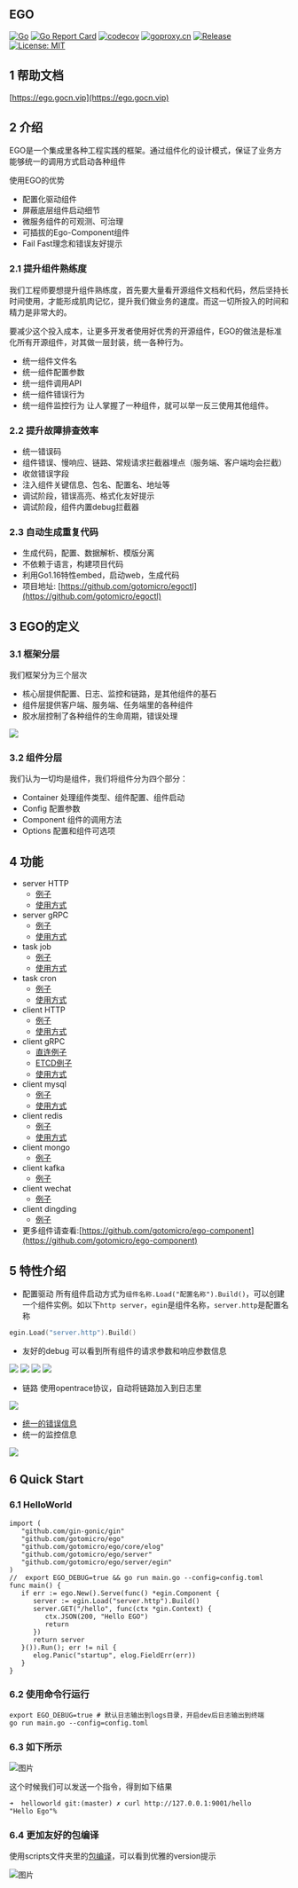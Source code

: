 ## EGO
[![Go](https://github.com/gotomicro/ego/workflows/Go/badge.svg?branch=master)](https://github.com/gotomicro/ego/actions)
[![Go Report Card](https://goreportcard.com/badge/github.com/gotomicro/ego)](https://goreportcard.com/report/github.com/gotomicro/ego)
[![codecov](https://codecov.io/gh/gotomicro/ego/branch/master/graph/badge.svg)](https://codecov.io/gh/gotomicro/ego)
[![goproxy.cn](https://goproxy.cn/stats/github.com/gotomicro/ego/badges/download-count.svg)](https://goproxy.cn/stats/github.com/gotomicro/ego)
[![Release](https://img.shields.io/github/v/release/gotomicro/ego.svg?style=flat-square)](https://github.com/gotomicro/ego)
[![License: MIT](https://img.shields.io/badge/License-MIT-yellow.svg)](https://opensource.org/licenses/MIT)

## 1 帮助文档
[https://ego.gocn.vip](https://ego.gocn.vip)

## 2 介绍
EGO是一个集成里各种工程实践的框架。通过组件化的设计模式，保证了业务方能够统一的调用方式启动各种组件

使用EGO的优势
* 配置化驱动组件
* 屏蔽底层组件启动细节
* 微服务组件的可观测、可治理
* 可插拔的Ego-Component组件
* Fail Fast理念和错误友好提示

### 2.1 提升组件熟练度
我们工程师要想提升组件熟练度，首先要大量看开源组件文档和代码，然后坚持长时间使用，才能形成肌肉记忆，提升我们做业务的速度。而这一切所投入的时间和精力是非常大的。

要减少这个投入成本，让更多开发者使用好优秀的开源组件，EGO的做法是标准化所有开源组件，对其做一层封装，统一各种行为。
* 统一组件文件名
* 统一组件配置参数
* 统一组件调用API
* 统一组件错误行为
* 统一组件监控行为
让人掌握了一种组件，就可以举一反三使用其他组件。

### 2.2 提升故障排查效率
* 统一错误码
* 组件错误、慢响应、链路、常规请求拦截器埋点（服务端、客户端均会拦截）
* 收敛错误字段
* 注入组件关键信息、包名、配置名、地址等
* 调试阶段，错误高亮、格式化友好提示
* 调试阶段，组件内置debug拦截器

### 2.3 自动生成重复代码
* 生成代码，配置、数据解析、模版分离
* 不依赖于语言，构建项目代码
* 利用Go1.16特性embed，启动web，生成代码
* 项目地址: [https://github.com/gotomicro/egoctl](https://github.com/gotomicro/egoctl)

## 3 EGO的定义
### 3.1 框架分层
我们框架分为三个层次
* 核心层提供配置、日志、监控和链路，是其他组件的基石
* 组件层提供客户端、服务端、任务端里的各种组件
* 胶水层控制了各种组件的生命周期，错误处理

![](./docs/images/frame.jpeg)

### 3.2 组件分层
我们认为一切均是组件，我们将组件分为四个部分：
- Container 处理组件类型、组件配置、组件启动
- Config    配置参数
- Component 组件的调用方法
- Options   配置和组件可选项


## 4 功能
* server HTTP
    * [例子](https://github.com/gotomicro/ego/tree/master/examples/server/http)
    * [使用方式](https://ego.gocn.vip/frame/server/http.html)
* server gRPC
    * [例子](https://github.com/gotomicro/ego/tree/master/examples/server/grpc)
    * [使用方式](https://ego.gocn.vip/frame/server/grpc.html#example)
* task job
    * [例子](https://github.com/gotomicro/ego/tree/master/examples/task/job)
    * [使用方式](https://ego.gocn.vip/frame/task/job.html)
* task cron
    * [例子](https://github.com/gotomicro/ego/tree/master/examples/task/cron)
    * [使用方式](https://ego.gocn.vip/frame/task/cron.html)
* client HTTP
    * [例子](https://github.com/gotomicro/ego/tree/master/examples/http/client)
    * [使用方式](https://ego.gocn.vip/frame/client/http.html#example)
* client gRPC
    * [直连例子](https://github.com/gotomicro/ego/tree/master/examples/grpc/direct)
    * [ETCD例子](https://github.com/gotomicro/ego-component/tree/master/eetcd/examples)
    * [使用方式](https://ego.gocn.vip/frame/client/grpc.html#example)
* client mysql
    * [例子](https://github.com/gotomicro/ego-component/tree/master/egorm/examples/gorm)
    * [使用方式](https://ego.gocn.vip/frame/client/gorm.html#example)
* client redis
    * [例子](https://github.com/gotomicro/ego-component/tree/master/eredis/examples/redis)
    * [使用方式](https://ego.gocn.vip/frame/client/redis.html#example)
* client mongo
    * [例子](https://github.com/gotomicro/ego-component/tree/master/emongo)
* client kafka
    * [例子](https://github.com/gotomicro/ego-component/tree/master/ekafka/examples)
* client wechat
    * [例子](https://github.com/gotomicro/ego-component/tree/master/ewechat)
* client dingding
    * [例子](https://github.com/gotomicro/ego-component/tree/master/edingtalk/examples)    
* 更多组件请查看:[https://github.com/gotomicro/ego-component](https://github.com/gotomicro/ego-component)


## 5 特性介绍
* 配置驱动
所有组件启动方式为`组件名称.Load("配置名称").Build()`，可以创建一个组件实例。如以下`http server`，`egin`是组件名称，`server.http`是配置名称
```go
egin.Load("server.http").Build()
```
* 友好的debug
可以看到所有组件的请求参数和响应参数信息

![](docs/images/client-grpc.png)
![](docs/images/client-http.png)
![](docs/images/client-mysql.png)
![](docs/images/client-redis.jpg)

* 链路
使用opentrace协议，自动将链路加入到日志里

![](docs/images/trace.png)

* [统一的错误信息](https://ego.gocn.vip/awesome/logger.html)
* 统一的监控信息      

![](docs/images/metric.png)
    
## 6 Quick Start

### 6.1 HelloWorld
```package main
import (
   "github.com/gin-gonic/gin"
   "github.com/gotomicro/ego"
   "github.com/gotomicro/ego/core/elog"
   "github.com/gotomicro/ego/server"
   "github.com/gotomicro/ego/server/egin"
)
//  export EGO_DEBUG=true && go run main.go --config=config.toml
func main() {
   if err := ego.New().Serve(func() *egin.Component {
      server := egin.Load("server.http").Build()
      server.GET("/hello", func(ctx *gin.Context) {
         ctx.JSON(200, "Hello EGO")
         return
      })
      return server
   }()).Run(); err != nil {
      elog.Panic("startup", elog.FieldErr(err))
   }
}
```

### 6.2 使用命令行运行
```
export EGO_DEBUG=true # 默认日志输出到logs目录，开启dev后日志输出到终端
go run main.go --config=config.toml
```

### 6.3 如下所示
![图片](./docs/images/startup.png)


这个时候我们可以发送一个指令，得到如下结果
```
➜  helloworld git:(master) ✗ curl http://127.0.0.1:9001/hello
"Hello Ego"%  
```

### 6.4 更加友好的包编译

使用scripts文件夹里的[包编译](examples/build)，可以看到优雅的version提示

![图片](./docs/images/version.png)